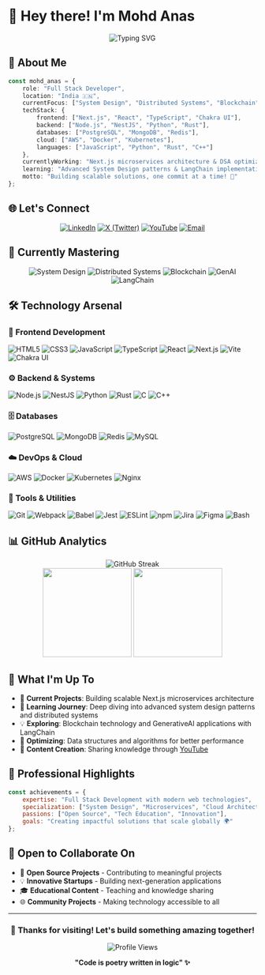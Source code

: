 # 💫 Hey there! I'm Mohd Anas

<div align="center">
  
![Typing SVG](https://readme-typing-svg.herokuapp.com?font=Fira+Code&weight=500&size=28&pause=1000&color=00D9FF&center=true&vCenter=true&width=600&lines=Full+Stack+Developer;System+Design+Enthusiast;Blockchain+%26+GenAI+Explorer;Open+Source+Contributor)

</div>

## 🚀 About Me

```typescript
const mohd_anas = {
    role: "Full Stack Developer",
    location: "India 🇮🇳",
    currentFocus: ["System Design", "Distributed Systems", "Blockchain", "GenAI"],
    techStack: {
        frontend: ["Next.js", "React", "TypeScript", "Chakra UI"],
        backend: ["Node.js", "NestJS", "Python", "Rust"],
        databases: ["PostgreSQL", "MongoDB", "Redis"],
        cloud: ["AWS", "Docker", "Kubernetes"],
        languages: ["JavaScript", "Python", "Rust", "C++"]
    },
    currentlyWorking: "Next.js microservices architecture & DSA optimization",
    learning: "Advanced System Design patterns & LangChain implementations",
    motto: "Building scalable solutions, one commit at a time! 🌟"
};
```

## 🌐 Let's Connect

<div align="center">

[![LinkedIn](https://img.shields.io/badge/LinkedIn-0077B5?style=for-the-badge&logo=linkedin&logoColor=white)](https://linkedin.com/in/mohd-anas-608225255)
[![X (Twitter)](https://img.shields.io/badge/X-000000?style=for-the-badge&logo=x&logoColor=white)](https://x.com/codingdestro)
[![YouTube](https://img.shields.io/badge/YouTube-FF0000?style=for-the-badge&logo=youtube&logoColor=white)](https://youtube.com/@@codingdestro)
[![Email](https://img.shields.io/badge/Email-D14836?style=for-the-badge&logo=gmail&logoColor=white)](mailto:codingdestro@gmail.com)

</div>

## 🎯 Currently Mastering

<div align="center">

![System Design](https://img.shields.io/badge/System_Design-FF6F00?style=for-the-badge&logo=diagramsdotnet&logoColor=white)
![Distributed Systems](https://img.shields.io/badge/Distributed_Systems-00599C?style=for-the-badge&logo=apachespark&logoColor=white)
![Blockchain](https://img.shields.io/badge/Blockchain-121D33?style=for-the-badge&logo=blockchaindotcom&logoColor=white)
![GenAI](https://img.shields.io/badge/GenAI-412991?style=for-the-badge&logo=openai&logoColor=white)
![LangChain](https://img.shields.io/badge/LangChain-1C3C3C?style=for-the-badge&logo=langchain&logoColor=white)

</div>

## 🛠️ Technology Arsenal

### 🎨 Frontend Development
![HTML5](https://img.shields.io/badge/HTML5-E34F26?style=flat-square&logo=html5&logoColor=white)
![CSS3](https://img.shields.io/badge/CSS3-1572B6?style=flat-square&logo=css3&logoColor=white)
![JavaScript](https://img.shields.io/badge/JavaScript-F7DF1E?style=flat-square&logo=javascript&logoColor=black)
![TypeScript](https://img.shields.io/badge/TypeScript-3178C6?style=flat-square&logo=typescript&logoColor=white)
![React](https://img.shields.io/badge/React-20232A?style=flat-square&logo=react&logoColor=61DAFB)
![Next.js](https://img.shields.io/badge/Next.js-000000?style=flat-square&logo=nextdotjs&logoColor=white)
![Vite](https://img.shields.io/badge/Vite-B73BFE?style=flat-square&logo=vite&logoColor=FFD62E)
![Chakra UI](https://img.shields.io/badge/Chakra_UI-319795?style=flat-square&logo=chakraui&logoColor=white)

### ⚙️ Backend & Systems
![Node.js](https://img.shields.io/badge/Node.js-339933?style=flat-square&logo=nodedotjs&logoColor=white)
![NestJS](https://img.shields.io/badge/NestJS-E0234E?style=flat-square&logo=nestjs&logoColor=white)
![Python](https://img.shields.io/badge/Python-3776AB?style=flat-square&logo=python&logoColor=white)
![Rust](https://img.shields.io/badge/Rust-000000?style=flat-square&logo=rust&logoColor=white)
![C](https://img.shields.io/badge/C-A8B9CC?style=flat-square&logo=c&logoColor=black)
![C++](https://img.shields.io/badge/C++-00599C?style=flat-square&logo=c%2B%2B&logoColor=white)

### 🗄️ Databases
![PostgreSQL](https://img.shields.io/badge/PostgreSQL-4169E1?style=flat-square&logo=postgresql&logoColor=white)
![MongoDB](https://img.shields.io/badge/MongoDB-47A248?style=flat-square&logo=mongodb&logoColor=white)
![Redis](https://img.shields.io/badge/Redis-DC382D?style=flat-square&logo=redis&logoColor=white)
![MySQL](https://img.shields.io/badge/MySQL-4479A1?style=flat-square&logo=mysql&logoColor=white)

### ☁️ DevOps & Cloud
![AWS](https://img.shields.io/badge/AWS-232F3E?style=flat-square&logo=amazonaws&logoColor=FF9900)
![Docker](https://img.shields.io/badge/Docker-2496ED?style=flat-square&logo=docker&logoColor=white)
![Kubernetes](https://img.shields.io/badge/Kubernetes-326CE5?style=flat-square&logo=kubernetes&logoColor=white)
![Nginx](https://img.shields.io/badge/NGINX-009639?style=flat-square&logo=nginx&logoColor=white)

### 🔧 Tools & Utilities
![Git](https://img.shields.io/badge/Git-F05032?style=flat-square&logo=git&logoColor=white)
![Webpack](https://img.shields.io/badge/Webpack-8DD6F9?style=flat-square&logo=webpack&logoColor=black)
![Babel](https://img.shields.io/badge/Babel-F9DC3E?style=flat-square&logo=babel&logoColor=black)
![Jest](https://img.shields.io/badge/Jest-C21325?style=flat-square&logo=jest&logoColor=white)
![ESLint](https://img.shields.io/badge/ESLint-4B32C3?style=flat-square&logo=eslint&logoColor=white)
![npm](https://img.shields.io/badge/npm-CB3837?style=flat-square&logo=npm&logoColor=white)
![Jira](https://img.shields.io/badge/Jira-0052CC?style=flat-square&logo=jira&logoColor=white)
![Figma](https://img.shields.io/badge/Figma-F24E1E?style=flat-square&logo=figma&logoColor=white)
![Bash](https://img.shields.io/badge/Bash-4EAA25?style=flat-square&logo=gnu-bash&logoColor=white)

## 📊 GitHub Analytics

<div align="center">
  <img src="https://github-readme-streak-stats.herokuapp.com/?user=codingdestro&theme=vue-dark&hide_border=true&date_format=j%20M%5B%20Y%5D" alt="GitHub Streak" />
</div>

<div align="center">
  <img height="180em" src="https://github-readme-stats.vercel.app/api?username=codingdestro&show_icons=true&theme=vue-dark&hide_border=true&include_all_commits=true&count_private=true"/>
  <img height="180em" src="https://github-readme-stats.vercel.app/api/top-langs/?username=codingdestro&layout=compact&theme=vue-dark&hide_border=true"/>
</div>

## 🎯 What I'm Up To

- 🔭 **Current Projects**: Building scalable Next.js microservices architecture
- 🌱 **Learning Journey**: Deep diving into advanced system design patterns and distributed systems
- 💡 **Exploring**: Blockchain technology and GenerativeAI applications with LangChain
- 🎨 **Optimizing**: Data structures and algorithms for better performance
- 📝 **Content Creation**: Sharing knowledge through [YouTube](https://youtube.com/@@codingdestro)

## 💼 Professional Highlights

```javascript
const achievements = {
    expertise: "Full Stack Development with modern web technologies",
    specialization: ["System Design", "Microservices", "Cloud Architecture"],
    passions: ["Open Source", "Tech Education", "Innovation"],
    goals: "Creating impactful solutions that scale globally 🌍"
};
```

## 🤝 Open to Collaborate On

- 🚀 **Open Source Projects** - Contributing to meaningful projects
- 💡 **Innovative Startups** - Building next-generation applications
- 🎓 **Educational Content** - Teaching and knowledge sharing
- 🌐 **Community Projects** - Making technology accessible to all

---

<div align="center">
  
### 💫 Thanks for visiting! Let's build something amazing together! 
  
![Profile Views](https://komarev.com/ghpvc/?username=codingdestro&color=blueviolet&style=flat-square&label=Profile+Views)

**"Code is poetry written in logic" ✨**

</div>
